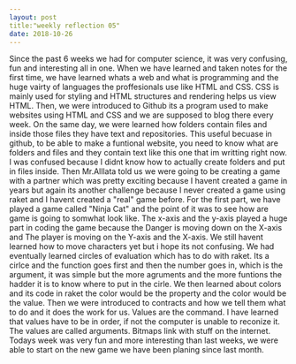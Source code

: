```yaml
---
layout: post
title:"weekly reflection 05"
date: 2018-10-26
---
```

Since the past 6 weeks we had for computer science, it was very confusing, fun and interesting all in one. When we have learned and taken notes for the first time, we have learned whats a web and what is programming and the huge vairty of languages the proffesionals use like HTML and CSS. CSS is mainly used for styling and HTML structures and rendering helps us view HTML. Then, we were introduced to Github its a program used to make websites using HTML and CSS and we are supposed to blog there every week. On the same day, we were learned how folders contain files and inside those files they have text and repositories. This useful becuase in github, to be able to make a funtional website, you need to know what are folders and files and they contain text like this one that im writting right now. I was confused because I didnt know how to actually create folders and put in files inside. Then Mr.Alllata told us we were going to be creating a game with a partner which was pretty exciting because I havent created a game in years but again its another challenge because I never created a game using raket and I havent created a "real" game before. For the first part, we have played a game called "Ninja Cat" and the point of it was to see how are game is going to somwhat look like. The x-axis and the y-axis played a huge part in coding the game because the Danger is moving down on the X-axis and The player is moving on the Y-axis and the X-axis. We still havent learned how to move characters yet but i hope its not confusing. We had eventually learned circles of evaluation which has to do with raket. Its a cirlce and the function goes first and then the number goes in, which is the argument, it was simple but the more agruments and the more funtions the hadder it is to know where to put in the cirle. We then learned about colors and its code in raket the color would be the property and the color would be the value. Then we were introduced to contracts and how we tell them what to do and it does the work for us. Values are the command. I have learned that values have to be in order, if not the computer is unable to reconize it. The values are called arguments. Bitmaps link with stuff on the internet. 
Todays week was very fun and more interesting than last weeks, we were able to start on the new game we have been planing since last month. 
